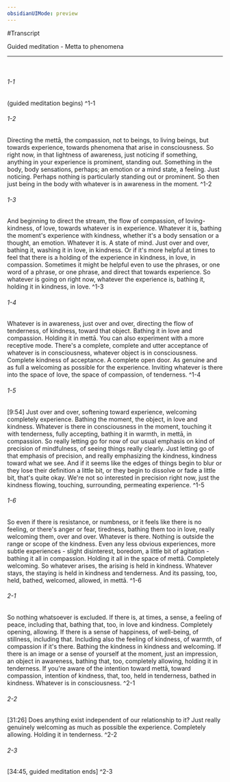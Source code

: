 ```yaml
---
obsidianUIMode: preview
---
```

#Transcript

Guided meditation - Metta to phenomena

---
<br/>


###### 1-1
(guided meditation begins) ^1-1
###### 1-2
Directing the mettā, the compassion, not to beings, to living beings, but towards experience, towards phenomena that arise in consciousness. So right now, in that lightness of awareness, just noticing if something, anything in your experience is prominent, standing out. Something in the body, body sensations, perhaps; an emotion or a mind state, a feeling. Just noticing. Perhaps nothing is particularly standing out or prominent. So then just being in the body with whatever is in awareness in the moment<span class="firstLink"><a aria-label-position="top" aria-label="Guided meditation - Metta to phenomena > Just noticing if anything in experience is standing out" data-href="Guided meditation - Metta to phenomena#Just noticing if anything in experience is standing out" class="internal-link">.</a></span> ^1-2
###### 1-3
And beginning to direct the stream, the flow of compassion, of loving-kindness, of love, towards whatever is in experience. Whatever it is, bathing the moment's experience with kindness, whether it's a body sensation or a thought, an emotion. Whatever it is. A state of mind. Just over and over, bathing it, washing it in love, in kindness. Or if it's more helpful at times to feel that there is a holding of the experience in kindness, in love, in compassion. Sometimes it might be helpful even to use the phrases, or one word of a phrase, or one phrase, and direct that towards experience. So whatever is going on right now, whatever the experience is, bathing it, holding it in kindness, in love<span class="firstLink"><a aria-label-position="top" aria-label="Guided meditation - Metta to phenomena > Bathing that in loving kindness over and over" data-href="Guided meditation - Metta to phenomena#Bathing that in loving kindness over and over" class="internal-link">.</a></span> ^1-3
###### 1-4
Whatever is in awareness, just over and over, directing the flow of tenderness, of kindness, toward that object. Bathing it in love and compassion. Holding it in mettā. You can also experiment with a more receptive mode. There's a complete, complete and utter acceptance of whatever is in consciousness, whatever object is in consciousness. Complete kindness of acceptance. A complete open door. As genuine and as full a welcoming as possible for the experience. Inviting whatever is there into the space of love, the space of compassion, of tenderness<span class="firstLink"><a aria-label-position="top" aria-label="Guided meditation - Metta to phenomena > Complete acceptence of whatever is in consciousness" data-href="Guided meditation - Metta to phenomena#Complete acceptence of whatever is in consciousness" class="internal-link">.</a></span> ^1-4
###### 1-5
[9:54] Just over and over, softening toward experience, welcoming completely experience. Bathing the moment, the object, in love and kindness. Whatever is there in consciousness in the moment, touching it with tenderness, fully accepting, bathing it in warmth, in mettā, in compassion. So really letting go for now of our usual emphasis on kind of precision of mindfulness, of seeing things really clearly. Just letting go of that emphasis of precision, and really emphasizing the kindness, kindness toward what we see. And if it seems like the edges of things begin to blur or they lose their definition a little bit, or they begin to dissolve or fade a little bit, that's quite okay. We're not so interested in precision right now, just the kindness flowing, touching, surrounding, permeating experience<span class="firstLink"><a aria-label-position="top" aria-label="Guided meditation - Metta to phenomena > Whatever there is in consciousness in the moment touching it with tenderness" data-href="Guided meditation - Metta to phenomena#Whatever there is in consciousness in the moment touching it with tenderness" class="internal-link">.</a></span> ^1-5
###### 1-6
So even if there is resistance, or numbness, or it feels like there is no feeling, or there's anger or fear, tiredness, bathing them too in love, really welcoming them, over and over. Whatever is there. Nothing is outside the range or scope of the kindness. Even any less obvious experiences, more subtle experiences - slight disinterest, boredom, a little bit of agitation - bathing it all in compassion. Holding it all in the space of mettā. Completely welcoming. So whatever arises, the arising is held in kindness. Whatever stays, the staying is held in kindness and tenderness. And its passing, too, held, bathed, welcomed, allowed, in mettā<span class="firstLink"><a aria-label-position="top" aria-label="Guided meditation - Metta to phenomena > Arising staying passing is bathed welcomed allowed in metta" data-href="Guided meditation - Metta to phenomena#Arising staying passing is bathed welcomed allowed in metta" class="internal-link">.</a></span> ^1-6
###### 2-1
So nothing whatsoever is excluded. If there is, at times, a sense, a feeling of peace, including that, bathing that, too, in love and kindness. Completely opening, allowing. If there is a sense of happiness, of well-being, of stillness, including that. Including also the feeling of kindness, of warmth, of compassion if it's there. Bathing the kindness in kindness and welcoming. If there is an image or a sense of yourself at the moment, just an impression, an object in awareness, bathing that, too, completely allowing, holding it in tenderness. If you're aware of the intention toward mettā, toward compassion, intention of kindness, that, too, held in tenderness, bathed in kindness. Whatever is in consciousness<span class="firstLink"><a aria-label-position="top" aria-label="Guided meditation - Metta to phenomena > Nothing is excluded" data-href="Guided meditation - Metta to phenomena#Nothing is excluded" class="internal-link">.</a></span> ^2-1
###### 2-2
[31:26] Does anything exist independent of our relationship to it? Just really genuinely welcoming as much as possible the experience. Completely allowing. Holding it in tenderness<span class="firstLink"><a aria-label-position="top" aria-label="Guided meditation - Metta to phenomena > Does anything exist independent of our relationship to it" data-href="Guided meditation - Metta to phenomena#Does anything exist independent of our relationship to it" class="internal-link">.</a></span> ^2-2
###### 2-3
[34:45, guided meditation ends] ^2-3

